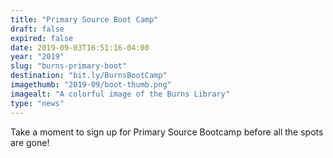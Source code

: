 ```yaml
---
title: "Primary Source Boot Camp"
draft: false
expired: false
date: 2019-09-03T16:51:16-04:00
year: "2019"
slug: "burns-primary-boot"
destination: "bit.ly/BurnsBootCamp"
imagethumb: "2019-09/boot-thumb.png"
imagealt: "A colorful image of the Burns Library"
type: "news"
---
```


Take a moment to sign up for Primary Source Bootcamp before all the spots are gone! 
